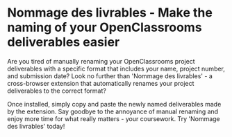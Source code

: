 # Nommage des livrables - Make the naming of your OpenClassrooms deliverables easier

Are you tired of manually renaming your OpenClassrooms project deliverables with a specific format that includes your name, project number, and submission date? Look no further than 'Nommage des livrables' - a cross-browser extension that automatically renames your project deliverables to the correct format?

Once installed, simply copy and paste the newly named deliverables made by the extension. Say goodbye to the annoyance of manual renaming and enjoy more time for what really matters - your coursework. Try 'Nommage des livrables' today!
